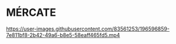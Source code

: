 # MÉRCATE

https://user-images.githubusercontent.com/83561253/196596859-7e811bf8-2b42-49a6-b8e5-58eaff465fd5.mp4
